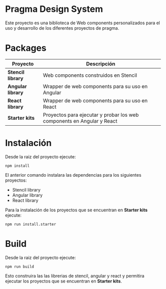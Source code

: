 # Pragma Design System

Este proyecto es una biblioteca de Web components personalizados para el uso y desarrollo de los diferentes proyectos de pragma.

# Packages

| Proyecto      | Descripción |
| ------------- | ----------- |
| **Stencil library** | Web components construidos en Stencil                                   |
| **Angular library** | Wrapper de web components para su uso en Angular                        |
| **React library**   | Wrapper de web components para su uso en React                          |
| **Starter kits**    | Proyectos para ejecutar y probar los web components en Angular y React  |

# Instalación

Desde la raiz del proyecto ejecute:

`npm install`

El anterior comando instalara las dependencias para los siguientes proyectos:

- Stencil library
- Angular library
- React library

Para la instalación de los proyectos que se encuentran en **Starter kits** ejecute:

`npm run install.starter`

# Build

Desde la raiz del proyecto ejecute:

`npm run build`

Esto construira las las librerias de stencil, angular y react y permitira ejecutar los proyectos que se encuentran en **Starter kits**.



